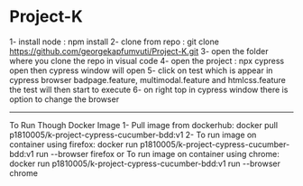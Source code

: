 # Project-K
1- install node : npm install
2- clone from repo : git clone https://github.com/georgekapfumvuti/Project-K.git
3- open the folder where you clone the repo in visual code
4- open the project : npx cypress open
  then cypress window will open
5- click on test which is appear in cypress browser badpage.feature, multimodal.feature and htmlcss.feature 
   the test will then start to execute
6- on right top in cypress window there is option to change the browser

**************************************************************************************
To Run Though Docker Image
1- Pull image from dockerhub: docker pull p1810005/k-project-cypress-cucumber-bdd:v1
2- To run image on container using firefox: docker run p1810005/k-project-cypress-cucumber-bdd:v1 run --browser firefox
                        or
    To run image on container using chrome: docker run p1810005/k-project-cypress-cucumber-bdd:v1 run --browser chrome
